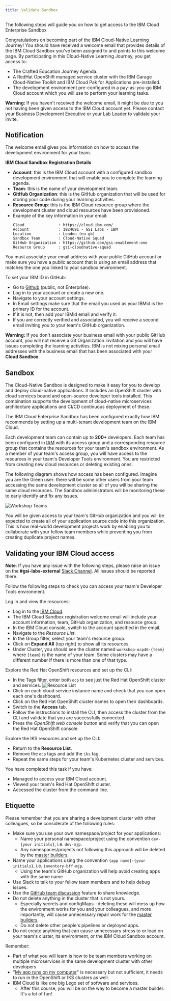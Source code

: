 ```yaml
---
title: Validate Sandbox
---
```


<PageDescription>

The following steps will guide you on how to get access to the IBM Cloud Enterprise Sandbox

</PageDescription>

Congratulations on becoming part of the IBM Cloud-Native Learning Journey! You should have received a welcome email that provides details of the IBM Cloud Sandbox you've been assigned to and points to this welcome page. By participating in this Cloud-Native Learning Journey, you get access to:

- The Crafted Education Journey Agenda.
- A RedHat OpenShift managed service cluster with the IBM Garage Cloud-Native Toolkit and IBM Cloud Pak for Applications pre-installed.
- The development environment pre-configured in a pay-as-you-go IBM Cloud account which you will use to perform your learning tasks.

<InlineNotification kind="warning">

**Warning:** If you haven't received the welcome email, it might be due to you
  not having been given access to the IBM Cloud account yet. Please contact your
  Business Development Executive or your Lab Leader to validate your invite.

</InlineNotification>

## Notification

The welcome email gives you information on how to access the development environment for your team.

**IBM Cloud Sandbox Registration Details**

- **Account**: this is the IBM Cloud account with a configured sandbox development environment that will enable you to complete the learning agenda.
- **Team**: this is the name of your development team.
- **GitHub Organization**: this is the GitHub organization that will be used for storing your code during your learning activities.
- **Resource Group**: this is the IBM Cloud resource group where the development cluster and cloud resources have been provisioned.
- Example of the key information in your email:
    ```
    Cloud               : https://cloud.ibm.com/
    Account             : 1924691 - GSI Labs - IBM
    Location            : London (eu-gb)
    Sandbox Team        : Cloud-Native Squad
    GitHub Organization : https://github.com/gsi-enablement-one
    Resource Group      : gsi-cloudnative-squad
    ```

You must associate your email address with your public GitHub account or make sure you have a public account that is using an email address that matches the one you linked to your sandbox environment.

To set your IBM ID in GitHub:

- Go to [Github](https://github.com) (public, not Enterprise).
- Log in to your account or create a new one.
- Navigate to your account settings.
- In Email settings make sure that the email you used as your IBMid is the primary ID for the account.
- If it is not, then add your IBMid email and verify it.
- If you are correctly verified and associated, you will receive a second email inviting you to your team's GitHub organization.

<InlineNotification kind="warning">

**Warning:** If you don't associate your business email with your public GitHub account, you will not receive a Git Organization invitation and you will have issues completing the learning activities. IBM is not mixing personal email addresses with the business email that has been associated with your **Cloud Sandbox**.

</InlineNotification>

## Sandbox

The Cloud-Native Sandbox is designed to make it easy for you to develop and deploy cloud-native applications. It includes an OpenShift cluster with cloud services bound and open-source developer tools installed. This combination supports the development of cloud-native microservices architecture applications and CI/CD continuous deployment of these.

The IBM Cloud Enterprise Sandbox has been configured exactly how IBM recommends by setting up a multi-tenant development team on the IBM Cloud.

Each development team can contain up to **200+** developers. Each team has been configured in [IAM](https://cloud.ibm.com/docs/iam) with its access group and a corresponding resource group that contains the resources for your team's sandbox environment. As a member of your team's access group, you will have access to the resources in your team's Developer Tools environment. You are restricted from creating new cloud resources or deleting existing ones.

The following diagram shows how access has been configured. Imagine you are the Green user: there will be some other users from your team accessing the same development cluster so all of you will be sharing the same cloud resources. The Sandbox administrators will be monitoring these to early identify and fix any issues.

![Workshop Teams](/workshop-teams.png)

You will be given access to your team's GitHub organization and you will be expected to create all of your application source code into this organization. This is how real-world development projects work by enabling you to collaborate with your fellow team members while preventing you from creating duplicate project names.

## Validating your IBM Cloud access

<InlineNotification>

**Note**: If you have any issue with the following steps, please raise an issue on the **#gsi-labs-external** [Slack Channel](https://gsicsi.slack.com/archives/CSRDJD5HA). All issues should be reported there.

</InlineNotification>

Follow the following steps to check you can access your team's Developer Tools environment.

Log in and view the resources:

- Log in to the [IBM Cloud](https://cloud.ibm.com).
- The IBM Cloud Sandbox registration welcome email will include your account information, team, GitHub organization, and resource group.
- In the IBM Cloud console, switch to the account specified in the email.
- Navigate to the *Resource List*.
- In the Group filter, select your team's resource group.
- Click on **Expand All** (top right) to show all its resources.
- Under Cluster, you should see the cluster named `workshop-ocp46-{team}` where `{team}` is the name of your team. Some clusters may have a different number if there is more than one of that type.

Explore the Red Hat OpenShift resources and set up the CLI:

- In the Tags filter, enter both `ocp` to see just the Red Hat OpenShift cluster and services.
![Resource List](devtoolsservices.png)
- Click on each cloud service instance name and check that you can open each one's dashboard.
- Click on the Red Hat OpenShift cluster names to open their dashboards.
- Switch to the **Access** tab.
- Follow the instructions to install the CLI, then access the cluster from the CLI and validate that you are successfully connected.
- Press the *OpenShift web console* button and verify that you can open the Red Hat OpenShift console.

Explore the IKS resources and set up the CLI:

- Return to the **Resource List**.
- Remove the `ocp` tags and add the `iks` tag.
- Repeat the same steps for your team's Kubernetes cluster and services.

<InlineNotification kind="success">

You have completed this task if you have:
- Managed to access your IBM Cloud account.
- Viewed your team's Red Hat OpenShift cluster.
- Accessed the cluster from the command line.

</InlineNotification>

## Etiquette

Please remember that you are sharing a development cluster with other colleagues, so be considerate of the following rules:

- Make sure you use your own namespace/project for your applications:
    - Name your personal namespace/project using the convention `dev-{your initials}`, i.e. `dev-mjp`.
    - Any namespaces/projects not following this approach will be deleted by the [master builders](https://www.youtube.com/watch?v=Um-PlX6oPBQ).
- Name your applications using the convention `{app name}-{your initials}`, i.e. `inventory-bff-mjp`.
    - Using the team's GitHub organization will help avoid creating apps with the same name
- Use Slack to talk to your fellow team members and to help debug issues.
- Use the [GitHub team discussion](https://help.github.com/en/github/building-a-strong-community/about-team-discussions) feature to share knowledge.
- Do not delete anything in the cluster that is not yours.
    - Especially secrets and configMaps--deleting these will mess up how the environment works for you and your colleagues, and more importantly, will cause unnecessary repair work for the [master builders](https://www.youtube.com/watch?v=Um-PlX6oPBQ).
    - Do not delete other people's pipelines or deployed apps.
- Do not create anything that can cause unnecessary stress to or load on your team's cluster, its environment, or the IBM Cloud Sandbox account.

Remember:
- Part of what you will learn is how to be team members working on multiple microservices in the same development cluster with other developers
- "[My app runs on my computer](https://donthitsave.com/comic/2016/07/15/it-works-on-my-computer)" is necessary but not sufficient, it needs to run in the OpenShift or IKS clusters as well.
- IBM Cloud is like one big Lego set of software and services.
    - After this course, you will be on the way to become a master builder. It's a lot of fun!
